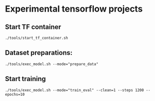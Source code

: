 # Experimental tensorflow projects

## Start TF container
`./tools/start_tf_container.sh`

## Dataset preparations:
`./tools/exec_model.sh --mode="prepare_data"`

## Start training
`./tools/exec_model.sh --mode="train_eval" --clean=1 --steps 1200 --epochs=10`

